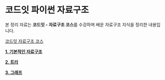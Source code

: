 # 코드잇 파이썬 자료구조

본 정리 자료는 **코드잇 - 자료구조 코스**를 수강하며 배운 자료구조 지식을 정리한 내용입니다.

[코드잇 자료구조 코스](https://www.codeit.kr/courses/data-structures)

[**1. 기본적인 자료구조**](https://github.com/SeongjaePark/TIL/blob/master/Documents/Python/DataStructure/Basic.md)

[**2. 트리**](https://github.com/SeongjaePark/TIL/blob/master/Documents/Python/DataStructure/Tree.md)

[**3. 그래프**](https://github.com/SeongjaePark/TIL/blob/master/Documents/Python/DataStructure/Graph.md)
